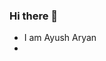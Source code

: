 ### Hi there 👋

- I am Ayush Aryan
- 
<!--
**DrackoDrain/DrackoDrain** is a ✨ _special_ ✨ repository because its `README.md` (this file) appears on your GitHub profile.

Here are some ideas to get you started:

- 🔭 I’m currently working on Lifetech SOftware...
- 🌱 I’m currently learning MERN...
- 👯 I’m looking to collaborate on ...
- 🤔 I’m looking for help with ...
- 💬 Ask me about ...
- 📫 How to reach me:
Twitter -  https://twitter.com/Longest_livinG_ 
LinkedIn - https://www.linkedin.com/in/ayusharyan07/
- 😄 Pronouns: Aryan


